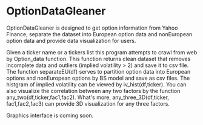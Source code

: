 # OptionDataGleaner

  OptionDataGleaner is designed to get option information from Yahoo Finance, separate the dataset into European option data and nonEuropean option data and provide data visualization for users.

  Given a ticker name or a tickers list this program attempts to crawl from web by Option_data function. This function returns clean dataset that removes incomplete data and outliers (implied volatility > 2) and save it to csv file.
  The function separateEU(df) serves to partition option data into European options and nonEuropean options by BS model and save as csv files.
  The histgram of implied volatility can be viewed by iv_hist(df,ticker). You can also visualize the correlation between any two factors by the function any_two(df,ticker,fac1,fac2). What's more, any_three_3D(df,ticker, fac1,fac2,fac3) can provide 3D visualization for any three factors.
  
  Graphics interface is coming soon.
